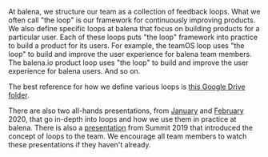 At balena, we structure our team as a collection of feedback loops. What we often call "the loop" is our framework for continuously improving products. We also define specific loops at balena that focus on building products for a particular user. Each of these loops puts "the loop" framework into practice to build a product for its users. For example, the teamOS loop uses "the loop" to build and improve the user experience for balena team members. The balena.io product loop uses "the loop" to build and improve the user experience for balena users. And so on. 

The best reference for how we define various loops is [this Google Drive folder](https://drive.google.com/drive/folders/1LLxXv9tJYdReIN81oZMKjMxBzsVDFVSR). 

There are also two all-hands presentations, from [January](https://github.com/balena-io/balena-io/wiki/All-hands-presentations#thu-jan-30-2020-reintroduction-to-loops) and [February](https://github.com/balena-io/balena-io/wiki/All-hands-presentations#thu-feb-13-2020-reintroduction-to-loops--part-2) 2020, that go in-depth into loops and how we use them in practice at balena. There is also a [presentation](https://github.com/balena-io/balena-io/wiki/Summit-2019-Keynotes#loops-in-theory--practice) from Summit 2019 that introduced the concept of loops to the team. We encourage all team members to watch these presentations if they haven't already. 

